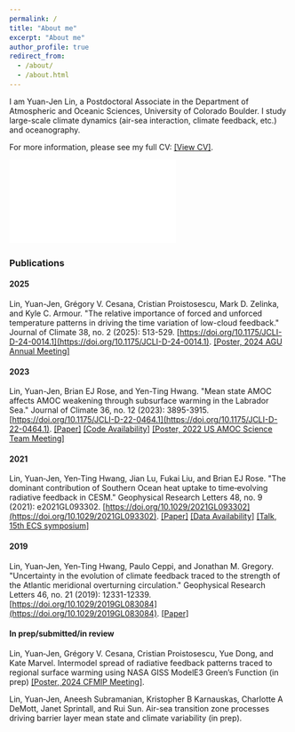 ```yaml
---
permalink: /
title: "About me"
excerpt: "About me"
author_profile: true
redirect_from: 
  - /about/
  - /about.html
---
```


I am Yuan-Jen Lin, a Postdoctoral Associate in the Department of Atmospheric and Oceanic Sciences, University of Colorado Boulder. I study large-scale climate dynamics (air-sea interaction, climate feedback, etc.) and oceanography. 

For more information, please see my full CV: [[View CV]](https://yuanjenlin.github.io/files/CV.pdf).

![My research Scope](files/website_research_scope.pdf)

### Publications
#### 2025
Lin, Yuan-Jen, Grégory V. Cesana, Cristian Proistosescu, Mark D. Zelinka, and Kyle C. Armour. "The relative importance of forced and unforced temperature patterns in driving the time variation of low-cloud feedback." Journal of Climate 38, no. 2 (2025): 513-529. [https://doi.org/10.1175/JCLI-D-24-0014.1](https://doi.org/10.1175/JCLI-D-24-0014.1). [[Poster, 2024 AGU Annual Meeting]](https://yuanjenlin.github.io/files/2024_AGU_meeting_poster.pdf)
#### 2023
Lin, Yuan-Jen, Brian EJ Rose, and Yen-Ting Hwang. "Mean state AMOC affects AMOC weakening through subsurface warming in the Labrador Sea." Journal of Climate 36, no. 12 (2023): 3895-3915. [https://doi.org/10.1175/JCLI-D-22-0464.1](https://doi.org/10.1175/JCLI-D-22-0464.1). [[Paper]](https://yuanjenlin.github.io/files/2023_Lin_etal.pdf) [[Code Availability]](https://github.com/yuanjenlin/Lin_etal_2022_JCLI) [[Poster, 2022 US AMOC Science Team Meeting]](https://yuanjenlin.github.io/files/2022_AMOC_meeting_poster.pdf)
#### 2021
Lin, Yuan‐Jen, Yen‐Ting Hwang, Jian Lu, Fukai Liu, and Brian EJ Rose. "The dominant contribution of Southern Ocean heat uptake to time‐evolving radiative feedback in CESM." Geophysical Research Letters 48, no. 9 (2021): e2021GL093302. [https://doi.org/10.1029/2021GL093302](https://doi.org/10.1029/2021GL093302). [[Paper]](https://yuanjenlin.github.io/files/2021_Lin_etal.pdf) [[Data Availability]](https://zenodo.org/records/4588073) [[Talk, 15th ECS symposium]](https://sites.google.com/tamu.edu/ecs-symposium/event15)
#### 2019
Lin, Yuan‐Jen, Yen‐Ting Hwang, Paulo Ceppi, and Jonathan M. Gregory. "Uncertainty in the evolution of climate feedback traced to the strength of the Atlantic meridional overturning circulation." Geophysical Research Letters 46, no. 21 (2019): 12331-12339. [https://doi.org/10.1029/2019GL083084](https://doi.org/10.1029/2019GL083084). [[Paper]](https://yuanjenlin.github.io/files/2019_Lin_etal.pdf)
#### In prep/submitted/in review
Lin, Yuan‐Jen, Grégory V. Cesana, Cristian Proistosescu, Yue Dong, and Kate Marvel. Intermodel spread of radiative feedback patterns traced to regional surface warming using NASA GISS ModelE3 Green’s Function (in prep) [[Poster, 2024 CFMIP Meeting]](https://yuanjenlin.github.io/files/2024_CFMIP_meeting_poster.pdf).

Lin, Yuan‐Jen, Aneesh Subramanian, Kristopher B Karnauskas, Charlotte A DeMott, Janet Sprintall, and Rui Sun. Air-sea transition zone processes driving barrier layer mean state and climate variability (in prep).
